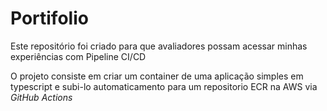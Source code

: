 # Portifolio

Este repositório foi criado para que avaliadores possam acessar minhas experiências com Pipeline CI/CD

O projeto consiste em criar um container de uma aplicação simples em typescript e subi-lo automaticamento para um repositorio ECR na AWS via *GitHub Actions*

